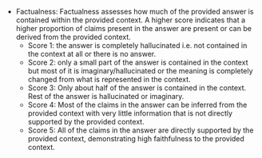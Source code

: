 - Factualness: Factualness assesses how much of the provided answer is contained within the provided context. A higher score indicates that a higher proportion of claims present in the answer are present or can be derived from the provided context. 
  - Score 1: the answer is completely hallucinated i.e. not contained in the context at all or there is no answer. 
  - Score 2: only a small part of the answer is contained in the context but most of it is imaginary/hallucinated or the meaning is completely changed from what is represented in the context.
  - Score 3: Only about half of the answer is contained in the context. Rest of the answer is hallucinated or imaginary. 
  - Score 4: Most of the claims in the answer can be inferred from the provided context with very little information that is not directly supported by the provided context. 
  - Score 5: All of the claims in the answer are directly supported by the provided context, demonstrating high faithfulness to the provided context.
